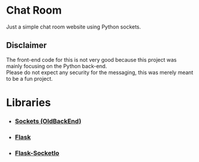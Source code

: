 # Chat Room
Just a simple chat room website using Python sockets.
## Disclaimer
The front-end code for this is not very good because this project was mainly focusing on the Python back-end.<br>
Please do not expect any security for the messaging, this was merely meant to be a fun project.
# Libraries
* ### [Sockets (OldBackEnd)](https://docs.python.org/3/library/socket.html)
* ### [Flask](https://flask.palletsprojects.com/en/2.0.x/)
* ### [Flask-SocketIo](https://flask-socketio.readthedocs.io/en/latest/)
